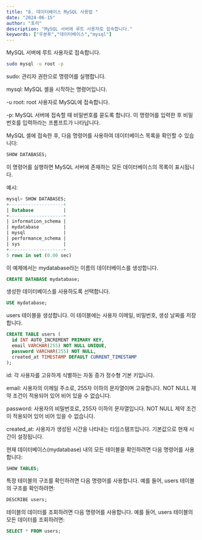 ```yaml
---
title: "8. 데이터베이스 MySQL 사용법 "
date: "2024-06-15"
author: "포리"
description: "MySQL 서버에 루트 사용자로 접속합니다."
keywords: ["우분투","데이터베이스","mysql"]
---
```


MySQL 서버에 루트 사용자로 접속합니다.

```bash
sudo mysql -u root -p
```

sudo: 관리자 권한으로 명령어를 실행합니다.

mysql: MySQL 셸을 시작하는 명령어입니다.

-u root: root 사용자로 MySQL에 접속합니다.

-p: MySQL 서버에 접속할 때 비밀번호를 묻도록 합니다. 이 명령어를 입력한 후 비밀번호를 입력하라는 프롬프트가 나타납니다.

MySQL 셸에 접속한 후, 다음 명령어를 사용하여 데이터베이스 목록을 확인할 수 있습니다:

```sql
SHOW DATABASES;
```

이 명령어를 실행하면 MySQL 서버에 존재하는 모든 데이터베이스의 목록이 표시됩니다.

예시:

```sql
mysql> SHOW DATABASES;
+--------------------+
| Database           |
+--------------------+
| information_schema |
| mydatabase         |
| mysql              |
| performance_schema |
| sys                |
+--------------------+
5 rows in set (0.00 sec)
```

이 예제에서는 mydatabase라는 이름의 데이터베이스를 생성합니다.

```sql
CREATE DATABASE mydatabase;
```

생성한 데이터베이스를 사용하도록 선택합니다.

```sql
USE mydatabase;
```

users 테이블을 생성합니다. 이 테이블에는 사용자 이메일, 비밀번호, 생성 날짜를 저장합니다.

```sql
CREATE TABLE users (
  id INT AUTO_INCREMENT PRIMARY KEY,
  email VARCHAR(255) NOT NULL UNIQUE,
  password VARCHAR(255) NOT NULL,
  created_at TIMESTAMP DEFAULT CURRENT_TIMESTAMP
);
```

id: 각 사용자를 고유하게 식별하는 자동 증가 정수형 기본 키입니다.

email: 사용자의 이메일 주소로, 255자 이하의 문자열이며 고유합니다. NOT NULL 제약 조건이 적용되어 있어 비어 있을 수 없습니다.

password: 사용자의 비밀번호로, 255자 이하의 문자열입니다. NOT NULL 제약 조건이 적용되어 있어 비어 있을 수 없습니다.

created_at: 사용자가 생성된 시간을 나타내는 타임스탬프입니다. 기본값으로 현재 시간이 설정됩니다.

현재 데이터베이스(mydatabase) 내의 모든 테이블을 확인하려면 다음 명령어를 사용합니다:

```sql
SHOW TABLES;
```

특정 테이블의 구조를 확인하려면 다음 명령어를 사용합니다. 예를 들어, users 테이블의 구조를 확인하려면:

```sql
DESCRIBE users;
```

테이블의 데이터를 조회하려면 다음 명령어를 사용합니다. 예를 들어, users 테이블의 모든 데이터를 조회하려면:

```sql
SELECT * FROM users;
```
